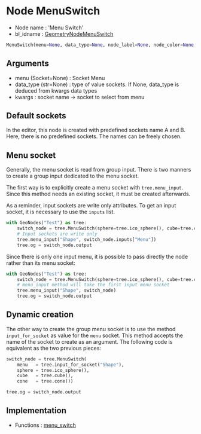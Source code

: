 # Node MenuSwitch

- Node name : 'Menu Switch'
- bl_idname : [GeometryNodeMenuSwitch](https://docs.blender.org/api/current/bpy.types.GeometryNodeMenuSwitch.html)

> 
``` python
MenuSwitch(menu=None, data_type=None, node_label=None, node_color=None, **kwargs)
```

## Arguments
- menu (Socket=None) : Socket Menu
- data_type (str=None) : type of value sockets. If None, data_type is deduced from kwargs data types
- kwargs : socket name -> socket to select from menu

## Default sockets

In the editor, this node is created with predefined sockets name A and B.
Here, there is no predefined sockets. The names can be freely chosen.

## Menu socket

Generally, the menu socket is read from group input. There is two manners to create a group input dedicated
to the menu socket.

The first way is to explicitly create a menu socket with `tree.menu_input`. Since this method needs an
existing socket, it must be created afterwards.

As a reminder, input sockets are write only attributes. To get an input socket, it is necessary to use
the `inputs` list.

``` python
with GeoNodes("Test") as tree:
    switch_node = tree.MenuSwitch(sphere=tree.ico_sphere(), cube=tree.cube(), cone=tree.cone())
    # Input sockets are write only
    tree.menu_input("Shape", switch_node.inputs["Menu"])
    tree.og = switch_node.output
```

Since there is only one input menu, it is possible to pass directly the node rather than its menu socket:
    
``` python
with GeoNodes("Test") as tree:
    switch_node = tree.MenuSwitch(sphere=tree.ico_sphere(), cube=tree.cube(), cone=tree.cone())
    # menu_input method will take the first input menu socket
    tree.menu_input("Shape", switch_node)
    tree.og = switch_node.output
```

## Dynamic creation

The other way to create the group menu socket is to use the method `input_for_socket` as value
for the `menu` socket. This method accepts the name of the socket to create as an argument.
The following code is equivalent as the two previous pieces:
    
``` python
switch_node = tree.MenuSwitch(
    menu   = tree.input_for_socket("Shape"),
    sphere = tree.ico_sphere(),
    cube   = tree.cube(),
    cone   = tree.cone())

tree.og = switch_node.output
```


## Implementation

- Functions : [menu_switch](/docs/GeoNodes/GeoNodesTree.md#menu_switch)

